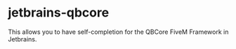 # jetbrains-qbcore
This allows you to have self-completion for the QBCore FiveM Framework in Jetbrains.
